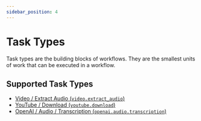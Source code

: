 ```yaml
---
sidebar_position: 4
---
```


# Task Types

Task types are the building blocks of workflows. They are the smallest units of work that can be executed in a workflow.

## Supported Task Types

- [Video / Extract Audio (`video.extract_audio`)](/docs/task-types/video-extract-audio)
- [YouTube / Download (`youtube.download`)](/docs/task-types/youtube-download)
- [OpenAI / Audio / Transcription (`openai.audio.transcription`)](/docs/task-types/openai-audio-transcription)
